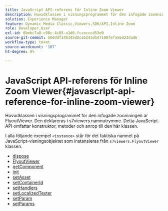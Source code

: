 ```yaml
---
title: JavaScript API-referens för Inline Zoom Viewer
description: Huvudklassen i visningsprogrammet för den infogade zoomningen är FlyoutViewer. Den deklareras i s7viewers namnutrymme. Detta JavaScript-API omfattar konstruktor, metoder och anrop till den här klassen.
solution: Experience Manager
feature: Dynamic Media Classic,Viewers,SDK/API,Inline Zoom
role: Developer,User
exl-id: 0bebc7a8-c98c-4c85-a1d6-fccecccd53e0
source-git-commit: 50dddf148345d2ca5243d5d7108fefa56d23dad6
workflow-type: tm+mt
source-wordcount: '107'
ht-degree: 0%

---
```


# JavaScript API-referens för Inline Zoom Viewer{#javascript-api-reference-for-inline-zoom-viewer}

Huvudklassen i visningsprogrammet för den infogade zoomningen är FlyoutViewer. Den deklareras i s7viewers namnutrymme. Detta JavaScript-API omfattar konstruktor, metoder och anrop till den här klassen.

I alla följande exempel `<instance>` står för det faktiska namnet på JavaScript-visningsobjektet som instansieras från `s7viewers.FlyoutViewer` klassen.

* [dispose](r-html5-inlinezoom-viewer-javascriptapiref-dispose.md)
* [FlyoutViewer](r-html5-inlinezoom-viewer-javascriptapiref-inlinezoomviewer.md)
* [getComponent](r-html5-inlinezoom-viewer-javascriptapiref-getcomponent.md)
* [init](r-html5-inlinezoom-viewer-javascriptapiref-init.md)
* [setAsset](r-html5-inlinezoom-viewer-javascriptapiref-setasset.md)
* [setContainerId](r-html5-inlinezoom-viewer-javascriptapiref-.setcontainerid.md)
* [setHandlers](r-html5-inlinezoom-viewer-javascriptapiref-sethandlers.md)
* [setLocalizedTexter](r-html5-inlinezoom-viewer-javascriptapiref-setlocalizedtexts.md)
* [setParam](r-html5-inlinezoom-viewer-javascriptapiref-setparam.md)
* [setParams](r-html5-inlinezoom-viewer-javascriptapiref-setparams.md)
